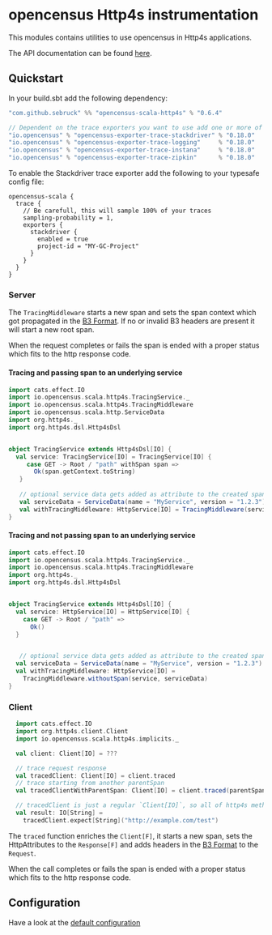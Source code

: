 # opencensus Http4s instrumentation
This modules contains utilities to use opencensus in Http4s applications.

The API documentation can be found [here](https://census-ecosystem.github.io/opencensus-scala/api/).

## Quickstart
In your build.sbt add the following dependency:

```scala
"com.github.sebruck" %% "opencensus-scala-http4s" % "0.6.4" 

// Dependent on the trace exporters you want to use add one or more of the following
"io.opencensus" % "opencensus-exporter-trace-stackdriver" % "0.18.0"
"io.opencensus" % "opencensus-exporter-trace-logging"     % "0.18.0"
"io.opencensus" % "opencensus-exporter-trace-instana"     % "0.18.0"
"io.opencensus" % "opencensus-exporter-trace-zipkin"      % "0.18.0"
```

To enable the Stackdriver trace exporter add the following to your typesafe config file:
```
opencensus-scala {
  trace {
    // Be carefull, this will sample 100% of your traces
    sampling-probability = 1,
    exporters {
      stackdriver {
        enabled = true 
        project-id = "MY-GC-Project"
      }
    }
  }
}
```

### Server


The `TracingMiddleware` starts a new span and sets the span context which got propagated in 
the [B3 Format](https://github.com/openzipkin/b3-propagation#overall-process). If no or invalid B3 headers
are present it will start a new root span. 

When the request completes or fails the span is ended with a proper status which fits to the http response code.


#### Tracing and passing span to an underlying service
```scala
import cats.effect.IO
import io.opencensus.scala.http4s.TracingService._
import io.opencensus.scala.http4s.TracingMiddleware
import io.opencensus.scala.http.ServiceData
import org.http4s._
import org.http4s.dsl.Http4sDsl


object TracingService extends Http4sDsl[IO] {
  val service: TracingService[IO] = TracingService[IO] {
     case GET -> Root / "path" withSpan span =>
       Ok(span.getContext.toString)
   }
 
   // optional service data gets added as attribute to the created span
   val serviceData = ServiceData(name = "MyService", version = "1.2.3")
   val withTracingMiddleware: HttpService[IO] = TracingMiddleware(service, serviceData)
}
```

#### Tracing and not passing span to an underlying service

```scala
import cats.effect.IO
import io.opencensus.scala.http4s.TracingService._
import io.opencensus.scala.http4s.TracingMiddleware
import org.http4s._
import org.http4s.dsl.Http4sDsl


object TracingService extends Http4sDsl[IO] {
  val service: HttpService[IO] = HttpService[IO] {
    case GET -> Root / "path" =>
      Ok()
  }


   // optional service data gets added as attribute to the created span
  val serviceData = ServiceData(name = "MyService", version = "1.2.3")
  val withTracingMiddleware: HttpService[IO] =
    TracingMiddleware.withoutSpan(service, serviceData)
}

```

### Client

```scala
  import cats.effect.IO
  import org.http4s.client.Client
  import io.opencensus.scala.http4s.implicits._

  val client: Client[IO] = ???

  // trace request response
  val tracedClient: Client[IO] = client.traced
  // trace starting from another parentSpan
  val tracedClientWithParentSpan: Client[IO] = client.traced(parentSpan)

  // tracedClient is just a regular `Client[IO]`, so all of http4s methods are available
  val result: IO[String] =
    tracedClient.expect[String]("http://example.com/test")
```

The `traced` function enriches the `Client[F]`,
 it starts a new span, sets the HttpAttributes to the `Response[F]` and adds headers in the 
 [B3 Format](https://github.com/openzipkin/b3-propagation#overall-process) to the `Request`.

When the call completes or fails the span is ended with a proper status which fits to the http response code.

## Configuration
Have a look at the [default configuration](src/main/resources/reference.conf)
